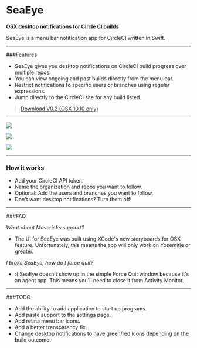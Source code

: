 SeaEye
======

**OSX desktop notifications for Circle CI builds**

SeaEye is a menu bar notification app for CircleCI written in Swift.

---

###Features
* SeaEye gives you desktop notifications on CircleCI build progress over multiple repos.
* You can view ongoing and past builds directly from the menu bar.
* Restrict notifications to specific users or branches using regular expressions.
* Jump directly to the CircleCI site for any build listed.

> [Download V0.2 (OSX 10.10 only)](https://github.com/nolaneo/SeaEye/blob/master/Builds/SeaEye%20v0.2.zip?raw=true)

---

![](https://raw.githubusercontent.com/nolaneo/SeaEye/master/Screenshots/builds.png)


![](https://raw.githubusercontent.com/nolaneo/SeaEye/master/Screenshots/notification.png)


![](https://raw.githubusercontent.com/nolaneo/SeaEye/master/Screenshots/settings.png)

---
### How it works
* Add your CircleCI API token.
* Name the organization and repos you want to follow.
* Optional: Add the users and branches you want to follow.
* Don't want desktop notifications? Turn them off!

---
###FAQ

*What about Mavericks support?*
* The UI for SeaEye was built using XCode's new storyboards for OSX feature. Unfortunately, this means the app will only work on Yosemitie or greater.

*I broke SeaEye, how do I force quit?*
* :( SeaEye doesn't show up in the simple Force Quit window because it's an agent app. This means you'll need to close it from Activity Monitor.

---
###TODO
* Add the ability to add application to start up programs.
* Add paste support to the settings page.
* Add retina menu bar icons.
* Add a better transparency fix.
* Change desktop notifications to have green/red icons depending on the build outcome.

